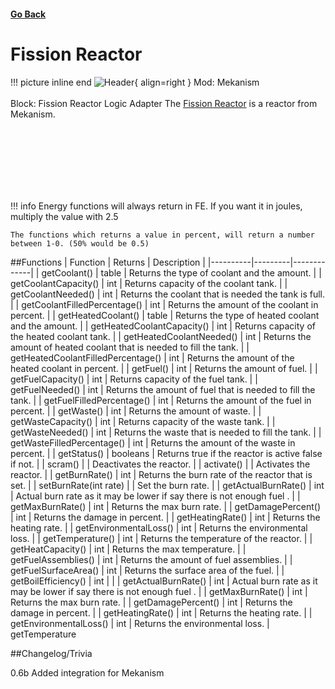 <h4><a href="../">Go Back</a></h4>

# Fission Reactor

!!! picture inline end
    ![Header](https://intelligence-modding.de/wp-content/uploads/2021/05/Fission-Reactor-Logic-Adapter.png){ align=right }
    Mod: Mekanism <br><br/>
    Block: Fission Reactor Logic Adapter
The [Fission Reactor](https://wiki.aidancbrady.com/wiki/Fission_Reactor) is a reactor from Mekanism.

<br><br/>
<br><br/>
<br><br/>

!!! info
    Energy functions will always return in FE. If you want it in joules, multiply the value with 2.5

    The functions which returns a value in percent, will return a number between 1-0. (50% would be 0.5)

##Functions
| Function | Returns | Description |
|----------|---------|-------------|
| getCoolant() | table | Returns the type of coolant and the amount. |
| getCoolantCapacity() | int | Returns capacity of the coolant tank. |
| getCoolantNeeded() | int | Returns the coolant that is needed the tank is full. |
| getCoolantFilledPercentage() | int | Returns the amount of the coolant in percent. |
| getHeatedCoolant() | table | Returns the type of heated coolant and the amount. |
| getHeatedCoolantCapacity() | int | Returns capacity of the heated coolant tank. |
| getHeatedCoolantNeeded() | int | Returns the amount of heated coolant that is needed to fill the tank. |
| getHeatedCoolantFilledPercentage() | int | Returns the amount of the heated coolant in percent. |
| getFuel() | int | Returns the amount of fuel. |
| getFuelCapacity() | int | Returns capacity of the fuel tank. |
| getFuelNeeded() | int | Returns the amount of fuel that is needed to fill the tank. |
| getFuelFilledPercentage() | int | Returns the amount of the fuel in percent. |
| getWaste() | int | Returns the amount of waste. |
| getWasteCapacity() | int | Returns capacity of the waste tank. |
| getWasteNeeded() | int | Returns the waste that is needed to fill the tank. |
| getWasteFilledPercentage() | int | Returns the amount of the waste in percent. |
| getStatus() | booleans | Returns true if the reactor is active false if not. |
| scram() | | Deactivates the reactor. |
| activate() | | Activates the reactor. |
| getBurnRate() | int | Returns the burn rate of the reactor that is set. |
| setBurnRate(int rate) | | Set the burn rate. |
| getActualBurnRate() | int | Actual burn rate as it may be lower if say there is not enough fuel			. |
| getMaxBurnRate() | int | Returns the max burn rate. |
| getDamagePercent() | int | Returns the damage in percent. |
| getHeatingRate() | int | Returns the heating rate. |
| getEnvironmentalLoss() | int | Returns the environmental loss. |
| getTemperature() | int | Returns the temperature of the reactor. |
| getHeatCapacity() | int | Returns the max temperature. |
| getFuelAssemblies() | int | Returns the amount of fuel assemblies. |
| getFuelSurfaceArea() | int | Returns the surface area of the fuel. |
| getBoilEfficiency() | int | |
| getActualBurnRate() | int | Actual burn rate as it may be lower if say there is not enough fuel			. |
| getMaxBurnRate() | int | Returns the max burn rate. |
| getDamagePercent() | int | Returns the damage in percent. |
| getHeatingRate() | int | Returns the heating rate. |
| getEnvironmentalLoss() | int | Returns the environmental loss. | getTemperature

##Changelog/Trivia

0.6b
Added integration for Mekanism
